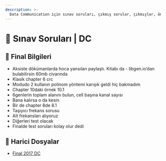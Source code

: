 ```yaml
---
description: >-
  Data Communication için sınav soruları, çıkmış sorular, çıkmışlar, önceki senelerde çıkan sorular
---
```


# 📃 Sınav Soruları \| DC

## 📜 Final Bilgileri

- Aksiste dökümanlarda hoca yansıları paylaştı. Kitabı da - libgen.io’dan bulabilirsin 60mb civarında
- Klasik chapter 6 crc
- Modudo 2 kullanın polinom yöntemi karışık geldi hiç bakmadım
- Chapter 10daki örnek 10.1
- 6genlerin toplam alanını bulun, cell başına kanal sayısı
- Bana kalırsa o da kesin
- Bir de chapter 8de 8.1
- Taşıyıcı frekans sorusu
- Alt frekansları alıyoruz
- Diğerleri test olacak
- Finalde test soruları kolay olur dedi

## 📂 Harici Dosyalar

<!--YPackage.YGitbookIntegration-tarafından-otomatik-oluşturulmuştur-->

- [Final 2017 DC](Final%202017%20DC.pdf)

<!--YPackage.YGitbookIntegration-tarafından-otomatik-oluşturulmuştur-->
